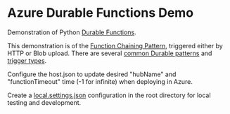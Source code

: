 # Azure Durable Functions Demo

Demonstration of Python [Durable Functions](https://learn.microsoft.com/en-us/azure/azure-functions/durable/durable-functions-overview?tabs=python).

This demonstration is of the [Function Chaining Pattern](https://learn.microsoft.com/en-us/azure/azure-functions/durable/durable-functions-overview?tabs=python#chaining), triggered either by HTTP or Blob upload.
There are several [common Durable patterns](https://learn.microsoft.com/en-us/azure/azure-functions/durable/durable-functions-overview?tabs=python) and [trigger types](https://learn.microsoft.com/en-us/azure/azure-functions/functions-triggers-bindings?tabs=python).

Configure the host.json to update desired "hubName" and "functionTimeout" time (-1 for infinite) when deploying in Azure.

Create a [local.settings.json](https://learn.microsoft.com/en-us/azure/azure-functions/functions-develop-local#local-settings-file) configuration in the root directory for local testing and development.
